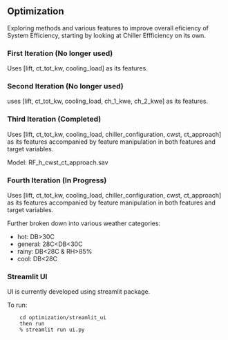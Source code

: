## Optimization
Exploring methods and various features to improve overall eficiency of System Efficiency, starting by looking at Chiller Effficiency on its own.

### First Iteration (No longer used)
Uses [lift, ct_tot_kw, cooling_load] as its features.

### Second Iteration (No longer used)
uses [lift, ct_tot_kw, cooling_load, ch_1_kwe, ch_2_kwe] as its features.

### Third Iteration (Completed)
Uses [lift, ct_tot_kw, cooling_load, chiller_configuration, cwst, ct_approach] as its features
accompanied by feature manipulation in both features and target variables.

Model: RF_h_cwst_ct_approach.sav

### Fourth Iteration (In Progress)
Uses [lift, ct_tot_kw, cooling_load, chiller_configuration, cwst, ct_approach] as its features
accompanied by feature manipulation in both features and target variables.

Further broken down into various weather categories:
- hot: DB>30C
- general: 28C<DB<30C
- rainy: DB<28C & RH>85%
- cool: DB<28C

### Streamlit UI 
UI is currently developed using streamlit package.

To run:
```
    cd optimization/streamlit_ui
    then run
    % streamlit run ui.py
```